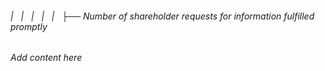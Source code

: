 ###### |   |   |   |   |   ├── Number of shareholder requests for information fulfilled promptly

*Add content here*